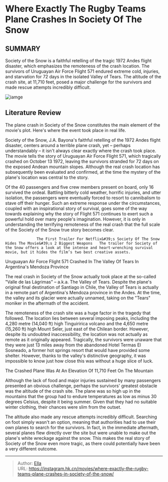 # Where Exactly The Rugby Teams Plane Crashes In Society Of The Snow


## SUMMARY 



  Society of the Snow is a faithful retelling of the tragic 1972 Andes flight disaster, which emphasizes the remoteness of the crash location.   The survivors of Uruguayan Air Force Flight 571 endured extreme cold, injuries, and starvation for 72 days in the isolated Valley of Tears.   The altitude of the crash site, at 11,710 feet, posed a major challenge for the survivors and made rescue attempts incredibly difficult.  

![iamge](https://static1.srcdn.com/wordpress/wp-content/uploads/2024/01/where-plane-crash-location-andes-society-of-the-snow.jpeg)

## Literature Review

The plane crash in Society of the Snow constitutes the main element of the movie&#39;s plot. Here&#39;s where the event took place in real life. 




Society of the Snow, J.A. Bayona&#39;s faithful retelling of the 1972 Andes flight disaster, centers around a terrible plane crash, yet – perhaps understandably – it isn&#39;t always clear exactly where the crash took place. The movie tells the story of Uruguayan Air Force Flight 571, which tragically crashed on October 13 1972, leaving the survivors stranded for 72 days on the exposed Andean mountain slopes. Although the real crash location has subsequently been evaluated and confirmed, at the time the mystery of the plane&#39;s location was central to the story.




Of the 40 passengers and five crew members present on board, only 16 survived the ordeal. Battling bitterly cold weather, horrific injuries, and utter isolation, the passengers were eventually forced to resort to cannibalism to stave off their hunger. Such an extreme response under the circumstances, coupled with an inspirational story of survival, goes some of the way towards explaining why the story of Flight 571 continues to exert such a powerful hold over many people&#39;s imagination. However, it is only in understanding the terrifying remoteness of the real crash that the full scale of the Society of the Snow true story becomes clear.

                  The First Trailer For Netflix&#39;s Society Of The Snow Hides The Movie&#39;s 2 Biggest Weapons   The trailer for Society of the Snow offers a look at the intense and heart-wrenching survival movie, but it hides the film’s two best creative assets.   


 Uruguayan Air Force Flight 571 Crashed In The Valley Of Tears In Argentina&#39;s Mendoza Province 
         




The real crash in Society of the Snow actually took place at the so-called &#34;Valle de las Lágrimas&#34; – a.k.a. The Valley of Tears. Despite the plane&#39;s original final destination of Santiago in Chile, the Valley of Tears is actually in a remote part of Argentina&#39;s Mendoza province in the Andes. At the time, the valley and its glacier were actually unnamed, taking on the &#34;Tears&#34; moniker in the aftermath of the accident.

The remoteness of the crash site was a huge factor in the tragedy that followed. The location lies between several imposing peaks, including the 4,280 metre (14,040 ft) high Tinguiririca volcano and the 4,650 metre (15,260 ft) high Mount Seler, just east of the Chilean border. However, despite its undoubted inaccessibility, the location was not actually as remote as it originally appeared. Tragically, the survivors were unaware that they were just 13 miles away from the abandoned Hotel Termas El Sosneado, a former hot springs resort that would have provided some shelter. However, thanks to the valley&#39;s distinctive geography, it was impossible to know just how close this was without a huge slice of luck.






 The Crashed Plane Was At An Elevation Of 11,710 Feet On The Mountain 
          

Although the lack of food and major injuries sustained by many passengers presented an obvious challenge, perhaps the survivors&#39; greatest obstacle was the altitude of the crash site. The plane was so high up in the mountains that the group had to endure temperatures as low as minus 30 degrees Celsius, despite it being summer. Given that they had no suitable winter clothing, their chances were slim from the outset.

The altitude also made any rescue attempts incredibly difficult. Searching on foot simply wasn&#39;t an option, meaning that authorities had to use their own planes to search for the survivors. In fact, in the immediate aftermath, several planes flew directly over the site but were unable to make out the plane&#39;s white wreckage against the snow. This makes the real story of Society of the Snow even more tragic, as there could potentially have been a very different outcome.






---

> Author: [Ella](https://instagram.hk.cn/)  
> URL: https://instagram.hk.cn/movies/where-exactly-the-rugby-teams-plane-crashes-in-society-of-the-snow/  

